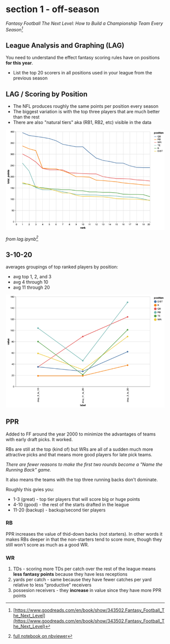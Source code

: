 # section 1 - off-season

_Fantasy Football The Next Level: How to Build a Championship Team Every Season[^1]_

## League Analysis and Graphing (LAG)

You need to understand the effect fantasy scoring rules have on positions **for this year**.

* List the top 20 scorers in all positions used in your league from the previous season

## LAG / Scoring by Position

* The NFL produces roughly the same points per position every season
* The biggest variation is with the top three players that are much better than the rest
* There are also "natural tiers" aka (RB1, RB2, etc) visible in the data

![LAG analysis using 2020 data from my league](../charts/top20_by_pos_2020.png)

_from lag.ipynb[^2]_

## 3-10-20

averages groupings of top ranked players by position:

* avg top 1, 2, and 3
* avg 4 through 10
* avg 11 through 20

![3-10-20 chart using 2020 data from my league](../charts/3_10_20.png)

## PPR

Added to FF around the year 2000 to minimize the advantages of teams with early draft picks. It worked.

RBs are still at the top (kind of) but WRs are all of a sudden much more attractive picks and that means more good players for late pick teams.

_There are fewer reasons to make the first two rounds become a "Name the Running Back" game._

It also means the teams with the top three running backs don't dominate.

Roughly this gvies you:

* 1-3 (great) - top tier players that will score big or huge points
* 4-10 (good) - the rest of the starts drafted in the league
* 11-20 (backup) - backup/second tier players

### RB

PPR increases the value of thid-down backs (not starters). In other words it makes RBs deeper in that the non-starters tend to score more, though they still won't score as much as a good WR.

### WR

1. TDs - scoring more TDs per catch over the rest of the league means **less fantasy points** because they have less receptions
2. yards per catch - same because they have fewer catches per yard relative to less "productive" receivers
3. possesion receivers - they **increase** in value since they have more PPR points

[^1]: [https://www.goodreads.com/en/book/show/343502.Fantasy_Football_The_Next_Level](https://www.goodreads.com/en/book/show/343502.Fantasy_Football_The_Next_Level)
[^2]: [full notebook on nbviewer](https://nbviewer.jupyter.org/github/joeeoj/fantasy-football/blob/main/lag.ipynb)
